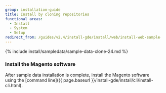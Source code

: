 ```yaml
---
group: installation-guide
title: Install by cloning repositories
functional_areas:
  - Install
  - System
  - Setup
redirect_from: /guides/v2.4/install-gde/install/web/install-web-sample-data-clone.html
---
```


{% include install/sampledata/sample-data-clone-24.md %}

### Install the Magento software

After sample data installation is complete, install the Magento software using the [command line]({{ page.baseurl }}/install-gde/install/cli/install-cli.html).
